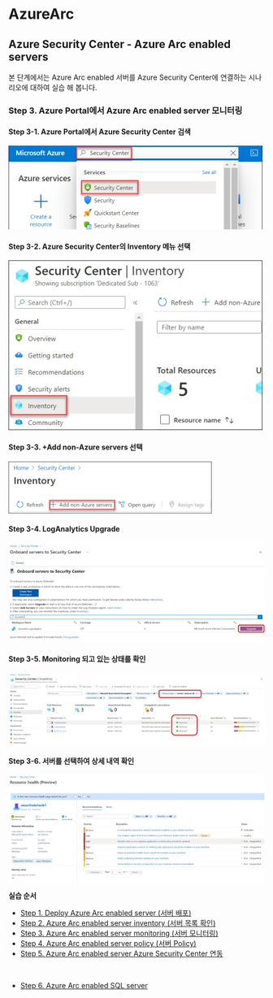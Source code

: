 # AzureArc

## Azure Security Center - Azure Arc enabled servers

본 단계에서는 Azure Arc enabled 서버를 Azure Security Center에 연결하는 시나리오에 대하여 실습 해 봅니다.

### Step 3. Azure Portal에서 Azure Arc enabled server 모니터링

#### Step 3-1. Azure Portal에서 Azure Security Center 검색 

![alt text][id1]

[id1]: /images/Step6-01.jpg "Security"

#### Step 3-2. Azure Security Center의 Inventory 메뉴 선택

![alt text][id2]

[id2]: /images/Step6-02.jpg "Security"

#### Step 3-3. +Add non-Azure servers 선택

![alt text][id3]

[id3]: /images/Step6-03.jpg "Security"

#### Step 3-4. LogAnalytics Upgrade

![alt text][id4]

[id4]: /images/Step6-04.jpg "Security"

#### Step 3-5. Monitoring 되고 있는 상태를 확인

![alt text][id5]

[id5]: /images/Step6-05.jpg "Security"

#### Step 3-6. 서버를 선택하여 상세 내역 확인

![alt text][id6]

[id6]: /images/Step6-06.JPG "Security"

**실습 순서**

<!-- TOC -->

- [Step 1. Deploy Azure Arc enabled server (서버 배포)](https://github.com/jeongaelee/AzureArc/blob/main/deploy-arc-enabled-server.md)
- [Step 2. Azure Arc enabled server inventory (서버 목록 확인)](https://github.com/jeongaelee/AzureArc/blob/main/inventory-arc-enabled-server.md)
- [Step 3. Azure Arc enabled server monitoring (서버 모니터링)](https://github.com/jeongaelee/AzureArc/blob/main/monitor-arc-enabled-server.md)
- [Step 4. Azure Arc enabled server policy (서버 Policy)](https://github.com/jeongaelee/AzureArc/blob/main/policy-arc-enabled-server.md)
- [Step 5. Azure Arc enabled server Azure Security Center 연동](https://github.com/jeongaelee/AzureArc/blob/main/security-arc-enabled-server.md)

<br>

- [Step 6. Azure Arc enabled SQL server](https://github.com/jeongaelee/AzureArc/blob/main/arc-enabled-sql-server.md)

<!-- /TOC -->